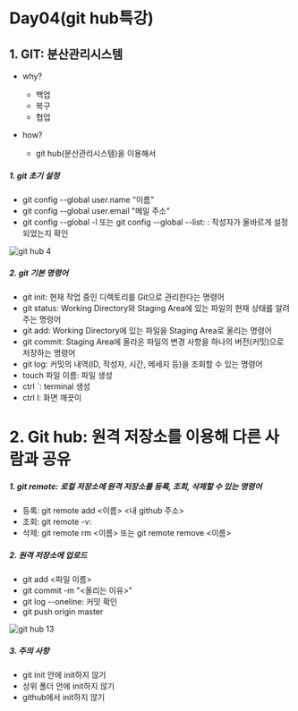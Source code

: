 # Day04(git hub특강)

## 1. GIT: 분산관리시스템


* why?

  * 백업
  * 복구
  * 협업

* how? 

  * git hub(분산관리시스템)을 이용해서

  

##### 1. git 초기 설정

* git config --global user.name "이름"
*  git config --global user.email "메일 주소"
*  git config --global -l 또는 git config --global --list: : 작성자가 올바르게 설정되었는지 확인

![git hub 4](https://user-images.githubusercontent.com/103159709/167358079-bc0f6fca-5bbe-4e39-b568-4ea62d34aa5d.png)



##### 2. git 기본 명령어

* git init: 현재 작업 중인 디렉토리를 Git으로 관리한다는 명령어
* git status: Working Directory와 Staging Area에 있는 파일의 현재 상태를 알려주는 명령어
* git add: Working Directory에 있는 파일을 Staging Area로 올리는 명령어
* git commit: Staging Area에 올라온 파일의 변경 사항을 하나의 버전(커밋)으로 저장하는 명령어
* git log: 커밋의 내역(ID, 작성자, 시간, 메세지 등)을 조회할 수 있는 명령어
* touch 파일 이름: 파일 생성
 * ctrl `: terminal 생성
 * ctrl l: 화면 깨끗이





# 2. Git hub: 원격 저장소를 이용해 다른 사람과 공유



##### 1. git remote: 로컬 저장소에 원격 저장소를 등록, 조회, 삭제할 수 있는 명령어

* 등록: git remote add <이름> <내 github 주소>
* 조회: git remote -v:
* 삭제: git remote rm <이름> 또는 git remote remove <이름>



##### 2. 원격 저장소에 업로드

* git add <파일 이름>
* git commit -m "<올리는 이유>"
* git log --oneline: 커밋 확인
* git push origin master



![git hub 13](https://user-images.githubusercontent.com/103159709/167358166-289f9e35-8ef8-4cab-b5ec-35fd779ec8f5.png)



##### 3. 주의 사항

* git init 안에 init하지 않기
* 상위 폴더 안에 init하지 않기
* github에서 init하지 않기

